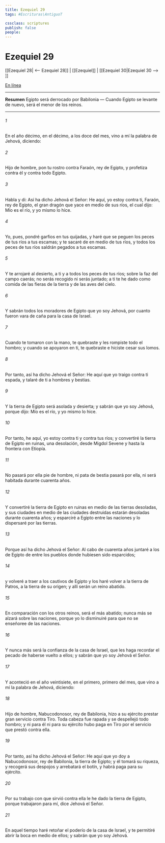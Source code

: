 ```yaml
---
title: Ezequiel 29
tags: #Escrituras\AntiguoT

cssclass: scriptures
publish: false
people:
---
```


# Ezequiel 29
[[Ezequiel 28| <-- Ezequiel 28]] | [[Ezequiel]] | [[Ezequiel 30|Ezequiel 30 --> ]]

[En línea](https://churchofjesuschrist.org/study/scriptures/ot/ezek/29?lang=spa)

---
__Resumen__
Egipto será derrocado por Babilonia — Cuando Egipto se levante de nuevo, será el menor de los reinos.

---
###### 1 
En el año décimo, en el  décimo, a los doce  del mes, vino a mí la palabra de Jehová, diciendo:

###### 2 
Hijo de hombre, pon tu rostro contra Faraón, rey de Egipto, y profetiza contra él y contra todo Egipto.

###### 3 
Habla y di: Así ha dicho Jehová el Señor: He aquí, yo estoy contra ti, Faraón, rey de Egipto, el gran dragón que yace en medio de sus ríos, el cual dijo: Mío es el río, y yo mismo lo hice.

###### 4 
Yo, pues, pondré garfios en tus quijadas, y haré que se peguen los peces de tus ríos a tus escamas; y te sacaré de en medio de tus ríos, y todos los peces de tus ríos saldrán pegados a tus escamas.

###### 5 
Y te arrojaré al desierto, a ti y a todos los peces de tus ríos; sobre la faz del campo caerás; no serás recogido ni serás juntado; a ti te he dado como comida de las fieras de la tierra y de las aves del cielo.

###### 6 
Y sabrán todos los moradores de Egipto que yo soy Jehová, por cuanto fueron vara de caña para la casa de Israel.

###### 7 
Cuando te tomaron con la mano, te quebraste y les rompiste todo el hombro; y cuando se apoyaron en ti, te quebraste e hiciste cesar sus lomos.

###### 8 
Por tanto, así ha dicho Jehová el Señor: He aquí que yo traigo contra ti espada, y talaré de ti a hombres y bestias.

###### 9 
Y la tierra de Egipto será asolada y desierta; y sabrán que yo soy Jehová, porque dijo: Mío es el río, y yo mismo lo hice.

###### 10 
Por tanto, he aquí, yo estoy contra ti y contra tus ríos; y convertiré la tierra de Egipto en ruinas, una desolación, desde Migdol  Sevene y hasta la frontera con Etiopía.

###### 11 
No pasará por ella pie de hombre, ni pata de bestia pasará por ella, ni será habitada durante cuarenta años.

###### 12 
Y convertiré la tierra de Egipto en ruinas en medio de las tierras desoladas, y sus ciudades en medio de las ciudades destruidas estarán desoladas durante cuarenta años; y esparciré a Egipto entre las naciones y lo dispersaré por las tierras.

###### 13 
Porque así ha dicho Jehová el Señor: Al cabo de cuarenta años juntaré a los de Egipto de entre los pueblos donde hubiesen sido esparcidos;

###### 14 
y volveré a traer a los cautivos de Egipto y los haré volver a la tierra de Patros, a la tierra de su origen; y allí serán un reino abatido.

###### 15 
En comparación con los otros reinos, será el más abatido; nunca más se alzará sobre las naciones, porque yo lo disminuiré para que no se enseñoree de las naciones.

###### 16 
Y nunca más será la confianza de la casa de Israel, que les haga recordar el pecado de haberse vuelto a ellos; y sabrán que yo soy Jehová el Señor.

###### 17 
Y aconteció en el año veintisiete, en el  primero,  primero del mes, que vino a mí la palabra de Jehová, diciendo:

###### 18 
Hijo de hombre, Nabucodonosor, rey de Babilonia, hizo a su ejército prestar gran servicio contra Tiro. Toda cabeza fue rapada y se despellejó todo hombro; y ni para él ni para su ejército hubo paga en Tiro por el servicio que prestó contra ella.

###### 19 
Por tanto, así ha dicho Jehová el Señor: He aquí que yo doy a Nabucodonosor, rey de Babilonia, la tierra de Egipto; y él tomará su riqueza, y recogerá sus despojos y arrebatará el botín, y habrá paga para su ejército.

###### 20 
Por su trabajo con que sirvió contra ella le he dado la tierra de Egipto, porque trabajaron para mí, dice Jehová el Señor.

###### 21 
En aquel tiempo haré retoñar el poderío de la casa de Israel, y te permitiré abrir la boca en medio de ellos; y sabrán que yo soy Jehová.

